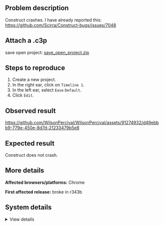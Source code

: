 ## Problem description

Construct crashes. I have already reported this: https://github.com/Scirra/Construct-bugs/issues/7048

## Attach a .c3p

save open project: [save_open_project.zip](https://github.com/WilsonPercival/WilsonPercival/files/11545905/save_open_project.zip)

## Steps to reproduce

1. Create a new project.
2. In the right ear, click on `Timeline 1`.
3. In the left ear, select `Ease` `Default`.
4. Click `Edit`.

## Observed result

https://github.com/WilsonPercival/WilsonPercival/assets/91274932/d49ebbb9-779e-450e-8d7d-21233479b5e8

## Expected result

Construct does not crash.

## More details



**Affected browsers/platforms:** Chrome

**First affected release:** broke in r343b

## System details

<details><summary>View details</summary>

Error report information
Type: unhandled exception
File: https://editor.construct.net/r343/projectResources.js, line 982, col 88
Message: Uncaught TypeError: Cannot read properties of undefined (reading 'Ms')
Stack: TypeError: Cannot read properties of undefined (reading 'Ms') at d.INa (https://editor.construct.net/r343/projectResources.js:982:88) at FDa (https://editor.construct.net/r343/projectResources.js:89:146) at d.va (https://editor.construct.net/r343/projectResources.js:996:168) at d.Hz (https://editor.construct.net/r343/projectResources.js:996:370) at d.wqc (https://editor.construct.net/r343/projectResources.js:976:308) at HTMLAnchorElement. (https://editor.construct.net/r343/components/bars/propertiesBar/propertiesBar.js:64:203)
Construct version: r343
URL: https://editor.construct.net/r343/
Date: Tue May 23 2023 18:20:07 GMT+0300 (Восточная Европа, летнее время)
Uptime: 259.5 s

Platform information
Product: Construct 3 r343 (beta)
Browser: Chrome 109.0.5414.120
Browser engine: Chromium
Context: browser
Operating system: Windows NT 0.1.0
Device type: desktop
Device pixel ratio: 1
Logical CPU cores: 2
Approx. device memory: 4 GB
User agent: Mozilla/5.0 (Windows NT 10.0; Win64; x64) AppleWebKit/537.36 (KHTML, like Gecko) Chrome/109.0.0.0 Safari/537.36
Language setting: en-US

WebGL information
Version string: WebGL 2.0 (OpenGL ES 3.0 Chromium)
Numeric version: 2
Supports NPOT textures: yes
Supports GPU profiling: no
Supports highp precision: yes
Vendor: Google Inc. (Google)
Renderer: ANGLE (Google, Vulkan 1.3.0 (SwiftShader Device (Subzero) (0x0000C0DE)), SwiftShader driver)
Major performance caveat: yes
Maximum texture size: 8192
Point size range: 1 to 1023
Extensions: EXT_color_buffer_float, EXT_color_buffer_half_float, EXT_float_blend, EXT_texture_compression_bptc, EXT_texture_compression_rgtc, EXT_texture_filter_anisotropic, OES_draw_buffers_indexed, OES_texture_float_linear, WEBGL_compressed_texture_astc, WEBGL_compressed_texture_etc, WEBGL_compressed_texture_etc1, WEBGL_compressed_texture_s3tc, WEBGL_compressed_texture_s3tc_srgb, WEBGL_debug_renderer_info, WEBGL_lose_context, WEBGL_multi_draw, OVR_multiview2

</details>
